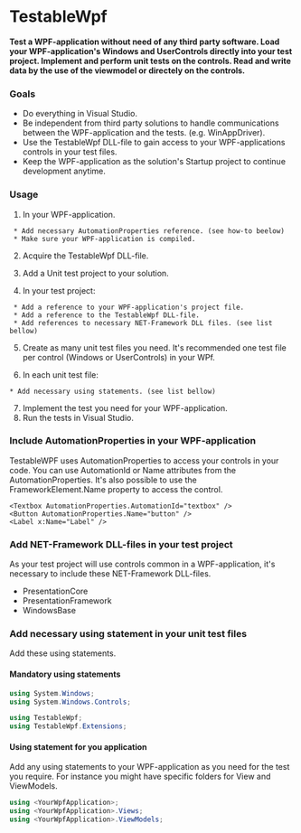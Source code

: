 # TestableWpf

**Test a WPF-application without need of any third party software.
Load your WPF-application's Windows and UserControls directly into your test project.
Implement and perform unit tests on the controls.
Read and write data by the use of the viewmodel or directely on the controls.**

### Goals
* Do everything in Visual Studio.
* Be independent from third party solutions to handle communications between the WPF-application and the tests. (e.g. WinAppDriver).
* Use the TestableWpf DLL-file to gain access to your WPF-applications controls in your test files.
* Keep the WPF-application as the solution's Startup project to continue development anytime.

### Usage
1) In your WPF-application.
```
 * Add necessary AutomationProperties reference. (see how-to beelow)
 * Make sure your WPF-application is compiled.
```
2) Acquire the TestableWpf DLL-file.
3) Add a Unit test project to your solution.

4) In your test project:
```
 * Add a reference to your WPF-application's project file.
 * Add a reference to the TestableWpf DLL-file.
 * Add references to necessary NET-Framework DLL files. (see list bellow)
```
 
5) Create as many unit test files you need.
   It's recommended one test file per control (Windows or UserControls) in your WPf.

6) In each unit test file:
```
* Add necessary using statements. (see list bellow)
```
7) Implement the test you need for your WPF-application.
8) Run the tests in Visual Studio.

### Include AutomationProperties in your WPF-application
TestableWPF uses AutomationProperties to access your controls in your code.
You can use AutomationId or Name attributes from the AutomationProperties.
It's also possible to use the FrameworkElement.Name property to access the control.

```xaml
<Textbox AutomationProperties.AutomationId="textbox" />
<Button AutomationProperties.Name="button" />
<Label x:Name="Label" />
```

### Add NET-Framework DLL-files in your test project
As your test project will use controls common in a WPF-application, it's necessary to include these NET-Framework DLL-files.

 * PresentationCore
 * PresentationFramework
 * WindowsBase
 
### Add necessary using statement in your unit test files
Add these using statements.

#### Mandatory using statements

```csharp
using System.Windows;
using System.Windows.Controls;

using TestableWpf;
using TestableWpf.Extensions;
```
#### Using statement for you application
Add any using statements to your WPF-application as you need for the test you require.
For instance you might have specific folders for View and ViewModels.

```csharp
using <YourWpfApplication>;
using <YourWpfApplication>.Views;
using <YourWpfApplication>.ViewModels;
```
